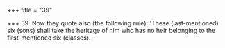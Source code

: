 +++
title = "39"

+++
39. Now they quote also (the following rule): 'These (last-mentioned) six (sons) shall take the heritage of him who has no heir belonging to the first-mentioned six (classes).
